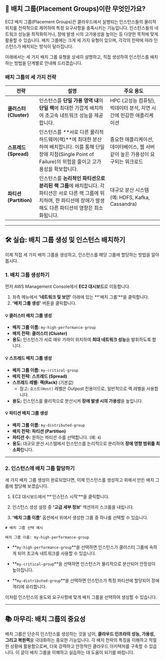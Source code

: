
## 🚀 배치 그룹(Placement Groups)이란 무엇인가요?

EC2 배치 그룹(Placement Groups)은 클라우드에서 실행되는 인스턴스들의 물리적 위치를 전략적으로 제어하여 특정 요구사항을 충족시키는 기능입니다. 인스턴스들의 네트워크 성능을 최적화하거나, 장애 발생 시의 고가용성을 높이는 등 다양한 목적에 맞게 활용할 수 있습니다. 배치 그룹에는 크게 세 가지 유형이 있으며, 각각의 전략에 따라 인스턴스가 배치되는 방식이 달라집니다.

아래에서는 세 가지 배치 그룹 유형을 상세히 설명하고, 직접 생성하여 인스턴스를 배치하는 방법을 단계별로 안내해 드리겠습니다.

### 배치 그룹의 세 가지 전략

|전략|설명|주요 용도|
|---|---|---|
|**클러스터 (Cluster)**|인스턴스를 **단일 가용 영역 내**의 **단일 랙**에 최대한 가깝게 배치하여 초고속 네트워크 성능을 제공합니다.|HPC (고성능 컴퓨팅), 빅데이터 분석, 지연 시간에 민감한 애플리케이션|
|**스프레드 (Spread)**|인스턴스를 **서로 다른 물리적 하드웨어(랙)**에 최대한 분산하여 배치합니다. 이를 통해 단일 장애 지점(Single Point of Failure)의 위험을 줄이고 고가용성을 확보합니다.|중요한 애플리케이션, 데이터베이스, 웹 서버 같이 높은 가용성이 요구되는 워크로드|
|**파티션 (Partition)**|인스턴스를 **논리적인 파티션으로 분리된 랙 그룹**에 배치합니다. 각 파티션은 서로 다른 랙 그룹에 위치하며, 한 파티션에 장애가 발생해도 다른 파티션의 영향은 최소화됩니다.|대규모 분산 시스템 (예: HDFS, Kafka, Cassandra)|

---

## 🛠️ 실습: 배치 그룹 생성 및 인스턴스 배치하기

이제 직접 세 가지 배치 그룹을 생성하고, 인스턴스를 해당 그룹에 할당하는 방법을 알아봅시다.

### 1. 배치 그룹 생성하기

먼저 AWS Management Console에서 **EC2 대시보드**로 이동합니다.

1. 좌측 메뉴에서 **'네트워크 및 보안'** 아래에 있는 **'배치 그룹'**을 클릭합니다.
2. **'배치 그룹 생성'** 버튼을 클릭합니다.

#### 💡 클러스터 배치 그룹 생성

- **배치 그룹 이름:** `my-high-performance-group`
- **배치 전략:** **클러스터 (Cluster)**
- **용도:** 인스턴스가 서로 매우 가까이 위치하여 **최대 네트워크 성능**을 발휘하도록 합니다.

#### 💡 스프레드 배치 그룹 생성

- **배치 그룹 이름:** `my-critical-group`
- **배치 전략:** **스프레드 (Spread)**
- **스프레드 레벨:** **랙(Rack)** (기본값)
    - 참고: `호스트(Host)` 레벨은 Outpost 전용이므로, 일반적으로 랙 레벨을 사용합니다.
- **용도:** 인스턴스를 물리적으로 분산시켜 **장애 발생 시의 가용성**을 높입니다.

#### 💡 파티션 배치 그룹 생성

- **배치 그룹 이름:** `my-distributed-group`
- **배치 전략:** **파티션 (Partition)**
- **파티션 수:** 원하는 파티션 수를 선택합니다. (예: `4`)
- **용도:** 대규모 분산 시스템에서 인스턴스를 논리적으로 분리하여 **장애 영향 범위를 최소화**합니다.

---

### 2. 인스턴스에 배치 그룹 할당하기

세 가지 배치 그룹 생성이 완료되었다면, 이제 인스턴스를 생성하고 위에서 만든 배치 그룹에 할당해 보겠습니다.

1. EC2 대시보드에서 **'인스턴스 시작'**을 클릭합니다.
    
2. 인스턴스 생성 설정 중 **'고급 세부 정보'** 섹션까지 스크롤을 내립니다.
    
3. **'배치 그룹 이름'** 옵션에서 위에서 생성한 그룹 중 하나를 선택할 수 있습니다.

```
# 배치 그룹 선택 예시

배치 그룹 이름: my-high-performance-group
```

- **`my-high-performance-group`**을 선택하면 인스턴스가 클러스터 그룹에 속하게 되어 초고속 네트워크를 사용할 수 있습니다.
    
- **`my-critical-group`**을 선택하면 인스턴스가 물리적으로 분산되어 안정성이 높아집니다.
    
- **`my-distributed-group`**을 선택하면 인스턴스가 특정 파티션에 할당되어 장애 격리에 유리합니다.

이처럼 인스턴스의 용도와 요구사항에 맞게 배치 그룹을 선택하여 생성할 수 있습니다.

---

## 📚 마무리: 배치 그룹의 중요성

배치 그룹은 단순히 인스턴스를 생성하는 것을 넘어, **클라우드 인프라의 성능, 가용성, 그리고 복원력**을 극대화하는 중요한 기능입니다. 각 배치 전략의 특징을 이해하고 적절한 상황에 활용함으로써, 더욱 강력하고 안정적인 클라우드 아키텍처를 구축할 수 있습니다. 이 글이 배치 그룹을 이해하고 실습하는 데 도움이 되기를 바랍니다.